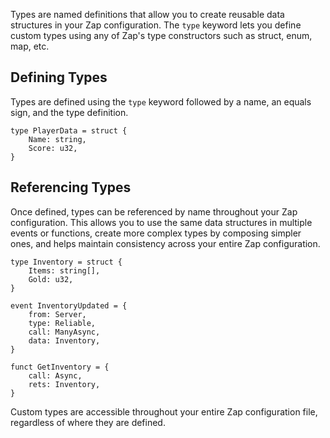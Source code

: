 Types are named definitions that allow you to create reusable data structures in your Zap configuration.
The `type` keyword lets you define custom types using any of Zap's type constructors such as struct, enum, map, etc.

## Defining Types

Types are defined using the `type` keyword followed by a name, an equals sign, and the type definition.

```zap
type PlayerData = struct {
    Name: string,
    Score: u32,
}
```

## Referencing Types

Once defined, types can be referenced by name throughout your Zap configuration.
This allows you to use the same data structures in multiple events or functions, create more complex
types by composing simpler ones, and helps maintain consistency across your entire Zap configuration.

```zap
type Inventory = struct {
    Items: string[],
    Gold: u32,
}

event InventoryUpdated = {
    from: Server,
    type: Reliable,
    call: ManyAsync,
    data: Inventory,
}

funct GetInventory = {
    call: Async,
    rets: Inventory,
}
```

Custom types are accessible throughout your entire Zap configuration file, regardless of where they are defined.
